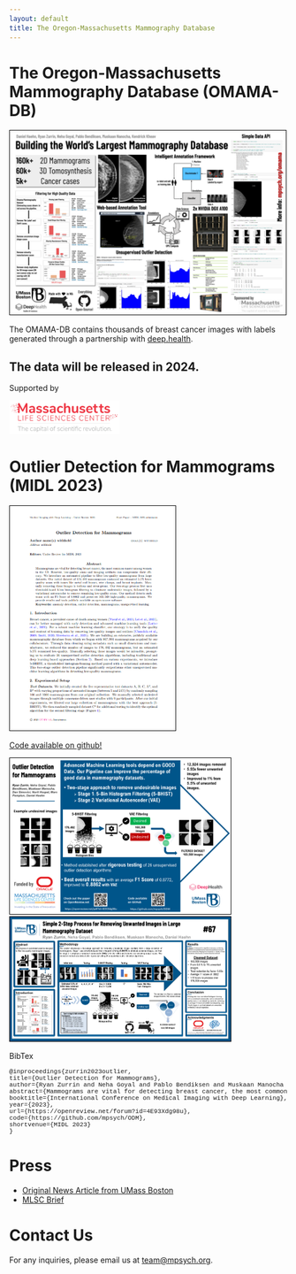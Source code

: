 ```yaml
---
layout: default
title: The Oregon-Massachusetts Mammography Database
---
```


# The Oregon-Massachusetts Mammography Database (OMAMA-DB)

<!-- ## We are creating the World's largest Mammography Database.  -->

<a href='images/omama_overview.pdf' target='_blank'><img src='images/omama_overview.png' style='border:solid thin black;width:500px'></a>

The OMAMA-DB contains thousands of breast cancer images with labels generated through a partnership with <a href='https://deep.health'>deep.health</a>.

## The data will be released in 2024.

Supported by 

<a href='https://www.masslifesciences.com/' target='_blank'><img src='images/mlsc.jpg' style='width:200px'></a> 

# Outlier Detection for Mammograms (MIDL 2023)


<a href='https://danielhaehn.com/papers/?zurrin2023outlier' target='_blank'><img src='images/midl_paper.png' style='border:solid thin black;width:300px'></a>

[Code available on github!](https://github.com/mpsych/ODM)

<a href='images/midl.pdf' target='_blank'><img src='images/midl.png' style='border:solid thin black;width:400px'></a>&nbsp;&nbsp;&nbsp;<a href='images/csm.pdf' target='_blank'><img src='images/csm.png' style='border:solid thin black;width:400px'></a>

BibTex

<pre style="overflow:auto; text-align:left; font-size:0.8em;font-family:courier;margin-bottom: 20px;"><span class="bibtexraw noread">@inproceedings{zurrin2023outlier,
title={Outlier Detection for Mammograms},
author={Ryan Zurrin and Neha Goyal and Pablo Bendiksen and Muskaan Manocha and Dan Simovici and Nurit Haspel and Marc Pomplun and Daniel Haehn},
abstract={Mammograms are vital for detecting breast cancer, the most common cancer among women in the US. However, low-quality scans and imaging artifacts can compromise their efficacy. We introduce an automated pipeline to filter low-quality mammograms from large datasets. Our initial dataset of 176,492 mammograms contained an estimated 5.5% lower quality scans with issues like metal coil frames, wire clamps, and breast implants. Manually removing these images is tedious and error-prone. Our two-stage process first uses threshold-based 5-bin histogram filtering to eliminate undesirable images, followed by a variational autoencoder to remove remaining low-quality scans. Our method detects such scans with an F1 Score of 0.8862 and preserves 163,568 high-quality mammograms. We provide results and tools publicly available as open-source software.},
booktitle={International Conference on Medical Imaging with Deep Learning},
year={2023},
url={https://openreview.net/forum?id=4E93Xdg98u},
code={https://github.com/mpsych/ODM},
shortvenue={MIDL 2023}
}</span></pre>

# Press

- [Original News Article from UMass Boston](https://www.umb.edu/news/2020/two-umass-boston-researchers-awarded-mass-life-sci/)
- [MLSC Brief](https://www.masslifesciences.com/news/two-umass-boston-researchers-awarded-mass-life-sciences-grants/)

# Contact Us

For any inquiries, please email us at [team@mpsych.org](mailto:team@mpsych.org).
